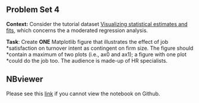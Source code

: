 ## **Problem Set 4**

**Context:** Consider the tutorial dataset [Visualizing statistical estimates and fits](https://github.com/simoneSantoni/data-viz-smm635/blob/master/tutorials/statisticalEstimates/_0.ipynb),
which concerns the a moderated regression analysis.

**Task**: Create **ONE** Matplotlib figure that illustrates the effect of job  
*satisfaction on turnover intent as contingent on firm size. The figure should  
*contain a maximum of two plots (i.e., ax0 and ax1); a figure with one plot  
*could do the job too. The audience is made-up of HR specialists.


## NBviewer
Please see this [link](https://nbviewer.jupyter.org/github/voravich-ch/cass_ba_problemsets/blob/master/data_visualization/problemset_2/voravich_ch_smm635_prob2.ipynb) if you cannot view the notebook on Github.
